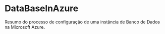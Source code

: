 # DataBaseInAzure
Resumo do processo de configuração de uma instância de Banco de Dados na Microsoft Azure.
